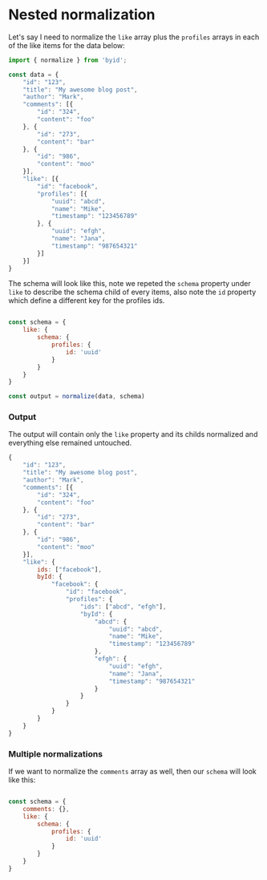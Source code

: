 # Nested normalization

Let's say I need to normalize the `like` array plus the `profiles` arrays in each of the like items for the data below:

```js
import { normalize } from 'byid';

const data = {
    "id": "123",
    "title": "My awesome blog post",
    "author": "Mark",
    "comments": [{
        "id": "324",
        "content": "foo"
    }, {
        "id": "273",
        "content": "bar"
    }, {
        "id": "986",
        "content": "moo"
    }],
    "like": [{
        "id": "facebook",
        "profiles": [{
            "uuid": "abcd",
            "name": "Mike",
            "timestamp": "123456789"
        }, {
            "uuid": "efgh",
            "name": "Jana",
            "timestamp": "987654321"
        }]
    }]
}

```
The schema will look like this, note we repeted the `schema` property under `like` to describe the schema child of every items, also note the `id` property which define a different key for the profiles ids.

```js

const schema = {
    like: {
        schema: {
            profiles: {
                id: 'uuid'
            }
        }
    }
}

const output = normalize(data, schema)

```

### Output
The output will contain only the `like` property and its childs normalized and everything else remained untouched.
```js
{
    "id": "123",
    "title": "My awesome blog post",
    "author": "Mark",
    "comments": [{
        "id": "324",
        "content": "foo"
    }, {
        "id": "273",
        "content": "bar"
    }, {
        "id": "986",
        "content": "moo"
    }],
    "like": {
        ids: ["facebook"],
        byId: {
            "facebook": {
                "id": "facebook",
                "profiles": {
                    "ids": ["abcd", "efgh"],
                    "byId": {
                        "abcd": {
                            "uuid": "abcd",
                            "name": "Mike",
                            "timestamp": "123456789"
                        },
                        "efgh": {
                            "uuid": "efgh",
                            "name": "Jana",
                            "timestamp": "987654321"
                        }
                    }
                }
            }
        }
    }
}
```

### Multiple normalizations
If we want to normalize the `comments` array as well, then our `schema` will look like this:
```js

const schema = {
    comments: {},
    like: {
        schema: {
            profiles: {
                id: 'uuid'
            }
        }
    }
}

```

